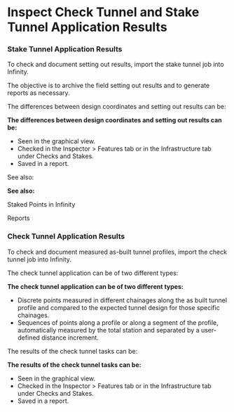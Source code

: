 # Inspect Check Tunnel and Stake Tunnel Application Results

### Stake Tunnel Application Results

To check and document setting out results, import the stake tunnel job into Infinity.

The objective is to archive the field setting out results and to generate reports as necessary.

The differences between design coordinates and setting out results can be:

**The differences between design coordinates and setting out results can be:**

- Seen in the graphical view.
- Checked in the Inspector > Features tab or in the Infrastructure tab under Checks and Stakes.
- Saved in a report.

See also:

**See also:**

Staked Points in Infinity

Reports

### Check Tunnel Application Results

To check and document measured as-built tunnel profiles, import the check tunnel job into Infinity.

The check tunnel application can be of two different types:

**The check tunnel application can be of two different types:**

- Discrete points measured in different chainages along the as built tunnel profile and compared to the expected tunnel design for those specific chainages.
- Sequences of points along a profile or along a segment of the profile, automatically measured by the total station and separated by a user-defined distance increment.

The results of the check tunnel tasks can be:

**The results of the check tunnel tasks can be:**

- Seen in the graphical view.
- Checked in the Inspector > Features tab or in the Infrastructure tab under Checks and Stakes.
- Saved in a report.

